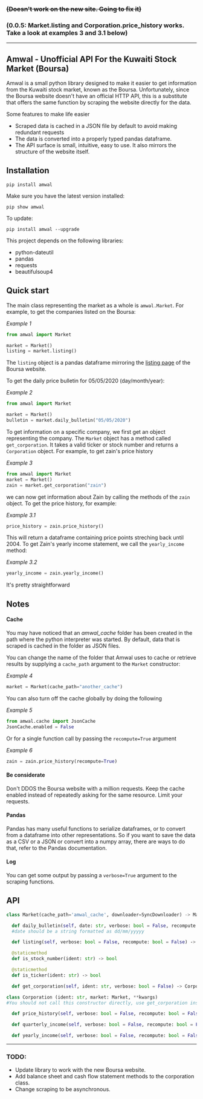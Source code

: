 
### ~~(Doesn't work on the new site. Going to fix it)~~
### (**0.0.5**: Market.listing and Corporation.price_history works. Take a look at examples **3** and **3.1** below)
---
## Amwal - Unofficial API For the Kuwaiti Stock Market (Boursa)

Amwal is a small python library designed to make it easier to get information from the Kuwaiti stock market, known as the Boursa. Unfortunately, since the Boursa website doesn't have an official HTTP API, this is a substitute that offers the same function by scraping the website directly for the data. 

Some features to make life easier 

- Scraped data is cached in a JSON file by default to avoid making redundant requests
- The data is converted into a properly typed pandas dataframe. 
- The API surface is small, intuitive, easy to use. It also mirrors the structure of the website itself.

## Installation

```
pip install amwal
```

Make sure you have the latest version installed:
```
pip show amwal
```
To update:
```
pip install amwal --upgrade
```

This project depends on the following libraries:
- python-dateutil
- pandas
- requests
- beautifulsoup4


## Quick start

The main class representing the market as a whole is `amwal.Market`. For example, to get the companies listed on the Boursa:

*Example 1*
```python
from amwal import Market

market = Market()
listing = market.listing()
```

The `listing` object is a pandas dataframe mirroring the [listing page](https://www.boursakuwait.com.kw/market-participants/listed-companies) of the Boursa website.

To get the daily price bulletin for 05/05/2020 (day/month/year):

*Example 2*
```python 
from amwal import Market

market = Market()
bulletin = market.daily_bulletin("05/05/2020")
```


To get information on a specific company, we first get an object representing the company. The `Market` object has a method called `get_corporation`. It takes a valid ticker or stock number and returns a `Corporation` object. For example, to get zain's price history

*Example 3*
```python
from amwal import Market
market = Market()
zain = market.get_corporation("zain")
```
we can now get information about Zain by calling the methods of the `zain` object. To get the price history, for example:

*Example 3.1*
```python
price_history = zain.price_history()
```
This will return a dataframe containing price points streching back until 2004. To get Zain's yearly income statement, we call the `yearly_income` method:

*Example 3.2*
```python
yearly_income = zain.yearly_income()
```
It's pretty straightforward

## Notes

#### Cache

You may have noticed that an *amwal_cache* folder has been created in the path where the python interpreter was started. By default, data that is scraped is cached in the folder as JSON files.

You can change the name of the folder that Amwal uses to cache or retrieve results by supplying a `cache_path` argument to the `Market` constructor:

*Example 4*
```python
market = Market(cache_path="another_cache")
```
You can also turn off the cache globally by doing the following

*Example 5*
```python
from amwal.cache import JsonCache
JsonCache.enabled = False
```
Or for a single function call by passing the `recompute=True` argument

*Example 6*

```python
zain = zain.price_history(recompute=True)
```

#### Be considerate

Don't DDOS the Boursa website with a million requests. Keep the cache enabled instead of repeatedly asking for the same resource. Limit your requests.

#### Pandas

Pandas has many useful functions to serialize dataframes, or to convert from a dataframe into other representations. So if you want to save the data as a CSV or a JSON or convert into a numpy array, there are ways to do that, refer to the Pandas documentation.

#### Log

You can get some output by passing a `verbose=True` argument to the scraping functions.

## API 

```python
class Market(cache_path='amwal_cache', downloader=SyncDownloader) -> Market

  def daily_bulletin(self, date: str, verbose: bool = False, recompute: bool = False) ‑> pandas.core.frame.DataFrame 
  #date should be a string formatted as dd/mm/yyyyy

  def listing(self, verbose: bool = False, recompute: bool = False) ‑> pandas.core.frame.DataFrame 

  @staticmethod
  def is_stock_number(ident: str) ‑> bool 

  @staticmethod
  def is_ticker(ident: str) ‑> bool

  def get_corporation(self, ident: str, verbose: bool = False) ‑> Corporation 

class Corporation (ident: str, market: Market, **kwargs)  
#You should not call this constructor directly, use get_corporation instead.

  def price_history(self, verbose: bool = False, recompute: bool = False) ‑> pandas.core.frame.DataFrame 

  def quarterly_income(self, verbose: bool = False, recompute: bool = False) ‑> pandas.core.frame.DataFrame 

  def yearly_income(self, verbose: bool = False, recompute: bool = False) ‑> pandas.core.frame.DataFrame 
```

---

### TODO:

- Update library to work with the new Boursa website.
- Add balance sheet and cash flow statement methods to the corporation class.
- Change scraping to be asynchronous. 



